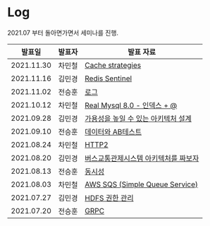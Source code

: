 # Log
2021.07 부터 돌아면가면서 세미나를 진행.


|발표일|발표자|발표 자료|
|----|----|----|
|2021.11.30|차민철|[Cache strategies](https://fortunate-traffic-0aa.notion.site/Cache-e528ed3cebdf46d3b7d0009d17c4b766)|
|2021.11.16|김민경|[Redis Sentinel](https://maisy.notion.site/2021-11-16-redis-sentienl-435921853f8e46be893a0a14d9128540)|
|2021.11.02|전승훈|[로그]()|
|2021.10.12|차민철|[Real Mysql 8.0 - 인덱스 + @](https://fortunate-traffic-0aa.notion.site/Mysql-8-0-e548169331a44352bb169ae33d328d45)|
|2021.09.28|김민경|[가용성을 높일 수 있는 아키텍처 설계](https://maisy.notion.site/dbe67629c3aa44d096cb18e0c8753834)|
|2021.09.10|전승훈|[데이터와 AB테스트]()|
|2021.08.24|차민철|[HTTP2](https://fortunate-traffic-0aa.notion.site/HTTP-2-8b1414315e864b86a1c901dd57b2d8ae)|
|2021.08.20|김민경|[버스교통관제시스템 아키텍처를 짜보자](https://drive.google.com/file/d/1BIzCKTUqkpRW7yfQNXJWdhoa3WogzRD7/view?usp=sharing)|
|2021.08.13|전승훈|[동시성]()|
|2021.08.03|차민철|[AWS SQS (Simple Queue Service)](https://fortunate-traffic-0aa.notion.site/SQS-Simple-Queue-Service-a643eb4d07fa423fa6018458aadd842c)|
|2021.07.27|김민경|[HDFS 권한 관리](https://maisy.notion.site/2021-07-27-secure-hadoop-Authroization-9ee387c4a1da4791a55fc20c9c6e3f83)|
|2021.07.20|전승훈|[GRPC]()|
